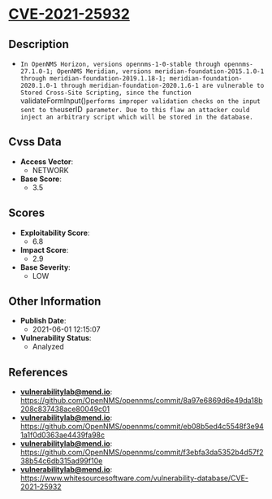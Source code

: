 
# [CVE-2021-25932](https://github.com/OpenNMS/opennms/commit/8a97e6869d6e49da18b208c837438ace80049c01)

## Description

- `In OpenNMS Horizon, versions opennms-1-0-stable through opennms-27.1.0-1; OpenNMS Meridian, versions meridian-foundation-2015.1.0-1 through meridian-foundation-2019.1.18-1; meridian-foundation-2020.1.0-1 through meridian-foundation-2020.1.6-1 are vulnerable to Stored Cross-Site Scripting, since the function `validateFormInput()` performs improper validation checks on the input sent to the `userID` parameter. Due to this flaw an attacker could inject an arbitrary script which will be stored in the database.`

## Cvss Data

- **Access Vector**:
  - NETWORK
- **Base Score**:
  - 3.5

## Scores

- **Exploitability Score**:
  - 6.8
- **Impact Score**:
  - 2.9
- **Base Severity**:
  - LOW

## Other Information

- **Publish Date**:
  - 2021-06-01 12:15:07
- **Vulnerability Status**:
  - Analyzed

## References

- **vulnerabilitylab@mend.io**: https://github.com/OpenNMS/opennms/commit/8a97e6869d6e49da18b208c837438ace80049c01
- **vulnerabilitylab@mend.io**: https://github.com/OpenNMS/opennms/commit/eb08b5ed4c5548f3e941a1f0d0363ae4439fa98c
- **vulnerabilitylab@mend.io**: https://github.com/OpenNMS/opennms/commit/f3ebfa3da5352b4d57f238b54c6db315ad99f10e
- **vulnerabilitylab@mend.io**: https://www.whitesourcesoftware.com/vulnerability-database/CVE-2021-25932
